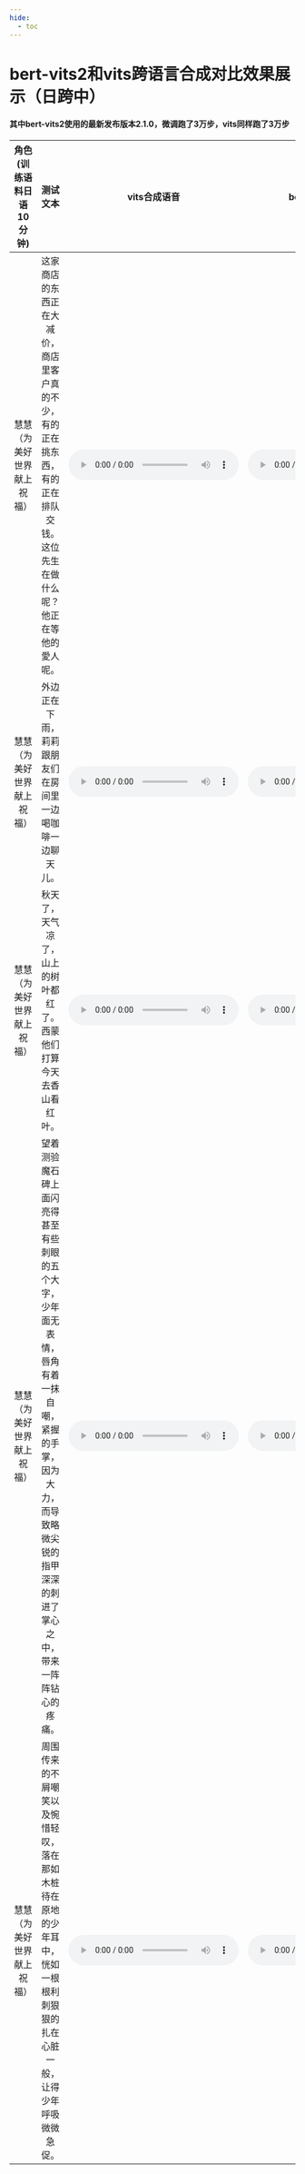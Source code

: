 ```yaml
---
hide:
  - toc
---
```

# bert-vits2和vits跨语言合成对比效果展示（日跨中）
#### 其中bert-vits2使用的最新发布版本2.1.0，微调跑了3万步，vits同样跑了3万步

|  角色(训练语料日语10分钟)   | 测试文本  |   vits合成语音   |   bert-vits2-合成语音 |
|:----------------------------:|:---------:|:----------------:|:---------------------:|
| 慧慧（为美好世界献上祝福） | 这家商店的东西正在大减价，商店里客户真的不少，有的正在挑东西，有的正在排队交钱。这位先生在做什么呢？他正在等他的愛人呢。| <audio controls><source src="./audio/huihui_zh_vits1.wav" type="audio/mpeg"></audio> | <audio controls><source src="./audio/huihui_zh_bert1.wav" type="audio/mpeg"></audio> |
| 慧慧（为美好世界献上祝福） | 外边正在下雨，莉莉跟朋友们在房间里一边喝咖啡一边聊天儿。 | <audio controls><source src="./audio/huihui_zh_vits2.wav" type="audio/mpeg"></audio> | <audio controls><source src="./audio/huihui_zh_bert2.wav" type="audio/mpeg"></audio> |
| 慧慧（为美好世界献上祝福） | 秋天了，天气凉了，山上的树叶都红了。西蒙他们打算今天去香山看红叶。| <audio controls><source src="./audio/huihui_zh_vits3.wav" type="audio/mpeg"></audio> | <audio controls><source src="./audio/huihui_zh_bert3.wav" type="audio/mpeg"></audio> |
| 慧慧（为美好世界献上祝福） | 望着测验魔石碑上面闪亮得甚至有些刺眼的五个大字，少年面无表情，唇角有着一抹自嘲，紧握的手掌，因为大力，而导致略微尖锐的指甲深深的刺进了掌心之中，带来一阵阵钻心的疼痛。| <audio controls><source src="./audio/huihui_zh_vits4.wav" type="audio/mpeg"></audio> | <audio controls><source src="./audio/huihui_zh_bert4.wav" type="audio/mpeg"></audio> |
| 慧慧（为美好世界献上祝福） | 周围传来的不屑嘲笑以及惋惜轻叹，落在那如木桩待在原地的少年耳中，恍如一根根利刺狠狠的扎在心脏一般，让得少年呼吸微微急促。| <audio controls><source src="./audio/huihui_zh_vits5.wav" type="audio/mpeg"></audio> | <audio controls><source src="./audio/huihui_zh_bert5.wav" type="audio/mpeg"></audio> |
